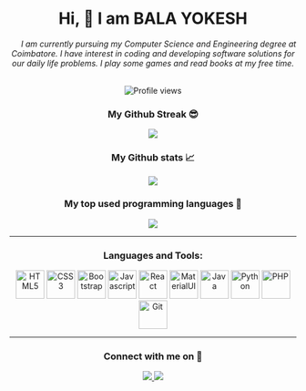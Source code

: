 <div align="center">
  <h1>
    Hi, 👋 I am BALA YOKESH
  </h1>
  <i>
    &nbsp;&nbsp;&nbsp;&nbsp;&nbsp;I am currently pursuing my Computer Science and Engineering degree at Coimbatore.  I have interest in coding and developing software solutions for our daily life problems.  I play some games and read books at my free time.
  </i>
</div>

<br />

<p align='center'>
  <img src='https://komarev.com/ghpvc/?username=your-github-balayokesh&color=brightgreen' alt='Profile views' align='center' />
</p>

<h3 align='center'>My Github Streak 😎</h3>
<p align='center'>
  <img src='https://github-readme-streak-stats.herokuapp.com/?user=balayokesh&theme=dracula' align='center' />
</p>

<h3 align='center'>My Github stats 📈</h3>
<p align='center'>
  <img src='https://github-readme-stats.vercel.app/api?username=balayokesh&count_private=true&show_icons=true&theme=dracula' align='center' />
</p>

<h3 align='center'>My top used programming languages 🥇</h3>
<p align='center'>
  <img src='https://github-readme-stats.vercel.app/api/top-langs/?username=balayokesh&theme=dracula' />
</p>

<hr />

<h3 align="center">Languages and Tools:</h3>

<p align='center'>
  <img src="https://cdn.jsdelivr.net/gh/devicons/devicon/icons/html5/html5-plain-wordmark.svg" width='50' title='HTML5' alt='HTML5' />
  <img src='https://cdn.jsdelivr.net/gh/devicons/devicon/icons/css3/css3-plain-wordmark.svg' width='50' title='CSS3' alt='CSS3' />
  <img src='https://cdn.jsdelivr.net/gh/devicons/devicon/icons/bootstrap/bootstrap-plain-wordmark.svg' width='50' title='Bootstrap' alt='Bootstrap' />
  <img src='https://cdn.jsdelivr.net/gh/devicons/devicon/icons/javascript/javascript-plain.svg' width='50' title='Javascript' alt='Javascript' />
  <img src='https://cdn.jsdelivr.net/gh/devicons/devicon/icons/react/react-original-wordmark.svg' width='50' title='React' alt='React' />
  <img src='https://cdn.jsdelivr.net/gh/devicons/devicon/icons/materialui/materialui-original.svg' width='50' title='MaterialUI' alt='MaterialUI' />
  <img src='https://cdn.jsdelivr.net/gh/devicons/devicon/icons/java/java-original.svg' width='50' title='Java' alt='Java' />
  <img src='https://cdn.jsdelivr.net/gh/devicons/devicon/icons/python/python-original-wordmark.svg' width='50' title='Python' alt='Python' />
  <img src='https://cdn.jsdelivr.net/gh/devicons/devicon/icons/php/php-plain.svg' width='50' title='PHP' alt='PHP' />
  <img src="https://cdn.jsdelivr.net/gh/devicons/devicon/icons/git/git-original.svg" width='50' title='Git' alt='Git' />
</p>
  
<hr />

<h3 align='center'>Connect with me on 🤝</h3>
<p align='center'>
  <a href='https://linkedin.com/in/balayokeshmani'>
    <img src="https://img.shields.io/badge/LinkedIn-0077B5?style=for-the-badge&logo=linkedin&logoColor=white">
  </a>
  <a href='https://twitter.com/balayokeshmani'>
    <img src="https://img.shields.io/badge/Twitter-0077B5?style=for-the-badge&logo=twitter&logoColor=white">
  </a>
</p>

